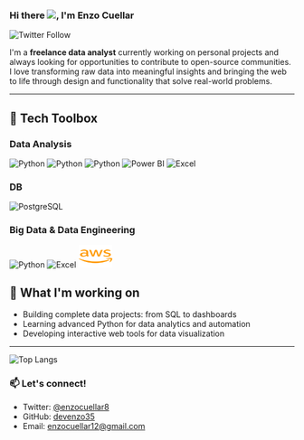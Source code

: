 ### Hi there <img src="https://raw.githubusercontent.com/MartinHeinz/MartinHeinz/master/wave.gif" width="30px">, I'm Enzo Cuellar

![Twitter Follow](https://img.shields.io/twitter/follow/enzocuellar8?style=social)

I'm a **freelance data analyst** currently working on personal projects and always looking for opportunities to contribute to open-source communities.  
I love transforming raw data into meaningful insights and bringing the web to life through design and functionality that solve real-world problems.

---

## 🧰 Tech Toolbox

### Data Analysis
<div align="left">
  <img src="https://cdn.worldvectorlogo.com/logos/python-5.svg" alt="Python" width="40" height="40"/>
  <img src="https://cdn.worldvectorlogo.com/logos/pandas.svg" alt="Python" width="40" height="40"/>
  <img src="https://cdn.worldvectorlogo.com/logos/matplotlib-1.svg" alt="Python" width="40" height="40"/>
  <img src="https://cdn.worldvectorlogo.com/logos/power-bi.svg" alt="Power BI" width="80" height="40"/>
  <img src="https://cdn.worldvectorlogo.com/logos/excel-4.svg" alt="Excel" width="80" height="40"/>
</div>

### DB 
<div align="left">
  <img src="https://cdn.worldvectorlogo.com/logos/postgresql.svg" alt="PostgreSQL" width="40" height="40"/>
</div>

### Big Data & Data Engineering
<div align="left">
  <img src="https://cdn.worldvectorlogo.com/logos/apache-spark-5.svg" alt="Python" width="40" height="40"/>
  <img src="https://cdn.worldvectorlogo.com/logos/docker.svg" alt="Excel" width="60" height="40"/>
  <img src="https://raw.githubusercontent.com/devicons/devicon/6910f0503efdd315c8f9b858234310c06e04d9c0/icons/amazonwebservices/amazonwebservices-plain-wordmark.svg" alt="Excel" width="60" height="40"/>
  </div>

## 🚀 What I'm working on

- Building complete data projects: from SQL to dashboards
- Learning advanced Python for data analytics and automation
- Developing interactive web tools for data visualization

---

![Top Langs](https://github-readme-stats.vercel.app/api/top-langs/?username=devenzo35&theme=gruvbox)

### 📫 Let's connect!

- Twitter: [@enzocuellar8](https://twitter.com/enzocuellar8)
- GitHub: [devenzo35](https://github.com/devenzo35)
- Email: enzocuellar12@gmail.com

